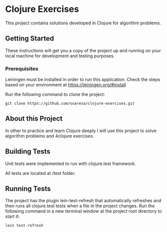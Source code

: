 # Clojure Exercises

This project contains solutions developed in Clojure for algorithm problems.

## Getting Started
These instructions will get you a copy of the project up and running on your local machine for development and testing purposes.

### Prerequisites
Leiningen must be installed in order to run this application. Check the steps based on your environment at https://leiningen.org/#install

Run the following command to clone the project:
```
git clone https://github.com/soaresa/clojure-exercises.git
```

## About this Project
In other to practice and learn Clojure deeply I will use this project to solve algorithm problems and 4clojure exercises.

## Building Tests
Unit tests were implemented to run with clojure.test framework.

All tests are located at /test folder.

## Running Tests
The project has the plugin lein-test-refresh that automatically refreshes and then runs all clojure.test tests when a file in the project changes. Run the following command in a new terminal window at the project root directory to start it:
```
lein test-refresh
```